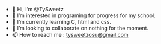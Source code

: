 - 👋 Hi, I’m @TySweetz
- 👀 I’m interested in programing for progress for my school.
- 🌱 I’m currently learning C, html and css.
- 💞️ I’m looking to collaborate on nothing for the moment.
- 📫 How to reach me : tysweetzosu@gmail.com

<!---
TySweetz/TySweetz is a ✨ special ✨ repository because its `README.md` (this file) appears on your GitHub profile.
You can click the Preview link to take a look at your changes.
--->
